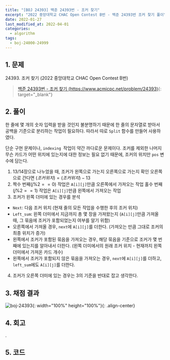 ```yaml
---
title: "[BOJ 24393] 백준 24393번 - 조커 찾기"
excerpt: "2022 중앙대학교 CHAC Open Contest B번 - 백준 24393번 조커 찾기 풀이"
date: 2022-01-27
last_modified_at: 2022-04-01
categories:
  - algorithm
tags:
  - boj-24000-24999
---
```


## 1. 문제
$24393$. 조커 찾기 (2022 중앙대학교 CHAC Open Contest B번)

> [백준 24393번 - 조커 찾기 (https://www.acmicpc.net/problem/24393)](https://www.acmicpc.net/problem/24393){: target="_blank"}

## 2. 풀이

한 줄에 몇 개의 숫자 입력을 받을 것인지 불분명하기 때문에 한 줄의 문자열로 받아서 공백을 기준으로 분리하는 작업이 필요하다. 따라서 따로 `Split` 함수를 만들어 사용하였다.

단순 구현 문제이나, `indexing `작업이 약간 까다로운 문제이다. 조커를 제외한 나머지 무슨 카드가 어떤 위치에 있는지에 대한 정보는 필요 없기 때문에, 조커의 위치만 `pos` 변수에 담는다.

1. $13/14$장으로 나누었을 때, 조커가 왼쪽으로 가는지 오른쪽으로 가는지 확인
오른쪽으로 간다면 $(조커 위치) = (조커 위치) - 13$
2. 짝수 번째$(j\%2==0)$ 작업은 `A[i][j]`만큼 오른쪽에서 가져오는 작업
홀수 번째$(j\%2==1)$ 작업은 `A[i][j]`만큼 왼쪽에서 가져오는 작업
3.	조커가 왼쪽 더미에 있는 경우를 분석
* `Next`: 다음 조커 위치 (현재 줄의 모든 작업을 수행한 후의 조커 위치)
* `Left_sum`: 왼쪽 더미에서 지금까지 총 몇 장을 가져왔는지 (`A[i][j]`만큼 가져올 때, 그 묶음에 조커가 포함되었는지 여부를 알기 위함)
* 오른쪽에서 가져올 경우, `next`에 `A[i][j]`를 더한다. (가져오는 만큼 그대로 조커의 최종 위치가 증가)
* 왼쪽에서 조커가 포함된 묶음을 가져오는 경우, 해당 묶음을 기준으로 조커가 몇 번째에 있는지를 알아내서 더한다. (왼쪽 더미에서의 원래 조커 위치 - 현재까지 왼쪽 더미에서 가져온 카드 개수)
* 왼쪽에서 조커가 포함되지 않은 묶음을 가져오는 경우, `next`에 `A[i][j]`를 더하고, `left_sum`에도 `A[i][j]`를 더한다.
4.	조커가 오른쪽 더미에 있는 경우는 $3$의 기준을 반대로 잡고 생각한다.

## 3. 채점 결과

![boj-24393](https://user-images.githubusercontent.com/30232837/161172108-ced23be8-97b3-4f51-a3e0-d7f3e0151c0a.png "boj-24393"){: width="100%" height="100%"}{: .align-center}

## 4. 회고

.

## 5. 코드

<script src="https://gist.github.com/BurningFalls/ba9e3a9ad18358ca039c348bbb93b02f.js"></script>